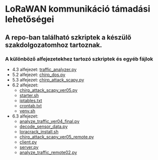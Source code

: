 # LoRaWAN kommunikáció támadási lehetőségei

## A repo-ban található szkriptek a készülő szakdolgozatomhoz tartoznak.

### A különböző alfejezetekhez tartozó szkriptek és egyéb fájlok
- 4.3 alfejezet: [traffic_analyzer.py](traffic_analyzer.py)
- 5.2 alfejezet: [chirp_dos.py](chirp_dos.py)
- 5.3 alfejezet: [chirp_attack_scapy.py](chirp_attack_scapy.py)
- 6.2 alfejezet: 
    - [chirp_attack_scapy_ver05.py](chirp_attack_scapy_ver05.py)
    - [starter.sh](starter.sh)
    - [iptables.txt](iptables.txt)
    - [crontab.txt](crontab.txt)
    - [venv.sh](venv.sh)
- 6.3 alfejezet: 
    - [analyze_traffic_ver04_final.py](analyze_traffic_ver04_final.py)
    - [decode_sensor_data.py](decode_sensor_data.py)
    - [loracrack_install.sh](loracrack_install.sh)
    - [chirp_attack_scapy_ver05_remote.py](chirp_attack_scapy_ver05_remote.py)
    - [client.py](client.py)
    - [server.py](server.py)
    - [analyze_traffic_remote02.py](analyze_traffic_remote02.py)

